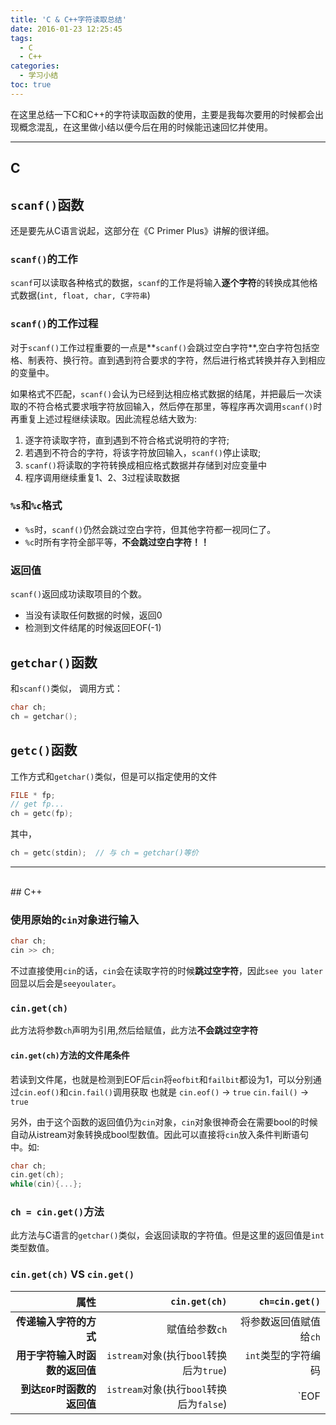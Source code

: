 ```yaml
---
title: 'C & C++字符读取总结'
date: 2016-01-23 12:25:45
tags:
  - C
  - C++
categories:
  - 学习小结
toc: true
---
```


在这里总结一下C和C++的字符读取函数的使用，主要是我每次要用的时候都会出现概念混乱，在这里做小结以便今后在用的时候能迅速回忆并使用。

<!-- more -->
----

## C
## `scanf()`函数
还是要先从C语言说起，这部分在《C Primer Plus》讲解的很详细。


### `scanf()`的工作
`scanf`可以读取各种格式的数据，`scanf`的工作是将输入**逐个字符**的转换成其他格式数据(`int, float, char, C字符串`)


### `scanf()`的工作过程
对于`scanf()`工作过程重要的一点是**`scanf()`会跳过空白字符**,空白字符包括空格、制表符、换行符。直到遇到符合要求的字符，然后进行格式转换并存入到相应的变量中。

如果格式不匹配，`scanf()`会认为已经到达相应格式数据的结尾，并把最后一次读取的不符合格式要求哦字符放回输入，然后停在那里，等程序再次调用`scanf()`时再重复上述过程继续读取。因此流程总结大致为:
1. 逐字符读取字符，直到遇到不符合格式说明符的字符;
2. 若遇到不符合的字符，将该字符放回输入，`scanf()`停止读取;
3. `scanf()`将读取的字符转换成相应格式数据并存储到对应变量中
4. 程序调用继续重复1、2、3过程读取数据



### `%s`和`%c`格式
* `%s`时，`scanf()`仍然会跳过空白字符，但其他字符都一视同仁了。
* `%c`时所有字符全部平等，**不会跳过空白字符！！**


### 返回值
`scanf()`返回成功读取项目的个数。
* 当没有读取任何数据的时候，返回0
* 检测到文件结尾的时候返回EOF(-1)

## `getchar()`函数
和`scanf()`类似， 调用方式：
``` C
char ch;
ch = getchar();
```

## `getc()`函数
工作方式和`getchar()`类似，但是可以指定使用的文件
``` C
FILE * fp;
// get fp...
ch = getc(fp);
```
其中，
``` C
ch = getc(stdin);  // 与 ch = getchar()等价
```
---

<br>
## C++

### 使用原始的`cin`对象进行输入
``` Cpp
char ch;
cin >> ch;
```
不过直接使用`cin`的话，`cin`会在读取字符的时候**跳过空字符**，因此`see you later`回显以后会是`seeyoulater`。

### `cin.get(ch)`
此方法将参数`ch`声明为引用,然后给赋值，此方法**不会跳过空字符**

#### `cin.get(ch)`方法的文件尾条件
若读到文件尾，也就是检测到EOF后`cin`将`eofbit`和`failbit`都设为1，可以分别通过`cin.eof()`和`cin.fail()`调用获取
也就是
`cin.eof()` -> `true`
`cin.fail()` -> `true`

另外，由于这个函数的返回值仍为`cin`对象，`cin`对象很神奇会在需要bool的时候自动从istream对象转换成bool型数值。因此可以直接将`cin`放入条件判断语句中。如:
``` Cpp
char ch;
cin.get(ch);
while(cin){...};
```


### `ch = cin.get()`方法
此方法与C语言的`getchar()`类似，会返回读取的字符值。但是这里的返回值是`int`类型数值。

### `cin.get(ch)` VS `cin.get()`
|属性                          |`cin.get(ch)`                           |`ch=cin.get()`         |
|-----------------------------:|---------------------------------------:|----------------------:|
|**传递输入字符的方式**        | 赋值给参数`ch`                         | 将参数返回值赋值给`ch`|
|**用于字符输入时函数的返回值**|`istream`对象(执行`bool`转换后为`true`) | `int`类型的字符编码   |
|**到达`EOF`时函数的返回值**   |`istream`对象(执行`bool`转换后为`false`)| `EOF                  |
